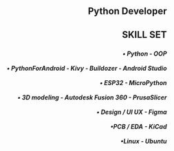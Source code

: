 <h2 align="right">Python Developer</h2>

###

<h2 align="right">SKILL SET</h2>

###

<h5 align="right">• Python - OOP<br><br> • PythonForAndroid - Kivy - Buildozer - Android Studio<br><br> • ESP32 - MicroPython<br><br> • 3D modeling - Autodesk Fusion 360 - PrusaSlicer<br><br> • Design / UI UX - Figma<br><br> •PCB / EDA - KiCad<br><br> •Linux - Ubuntu</h5>

###

